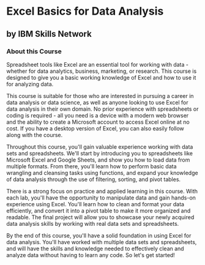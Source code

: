 # Excel Basics for Data Analysis
## by IBM Skills Network

### About this Course
Spreadsheet tools like Excel are an essential tool for working with data - whether for data analytics, business, marketing, or research. This course is designed to give you a basic working knowledge of Excel and how to use it for analyzing data. 
 
This course is suitable for those who are interested in pursuing a career in data analysis or data science, as well as anyone looking to use Excel for data analysis in their own domain. No prior experience with spreadsheets or coding is required - all you need is a device with a modern web browser and the ability to create a Microsoft account to access Excel online at no cost. If you have a desktop version of Excel, you can also easily follow along with the course. 
 
Throughout this course, you'll gain valuable experience working with data sets and spreadsheets. We'll start by introducing you to spreadsheets like Microsoft Excel and Google Sheets, and show you how to load data from multiple formats. From there, you'll learn how to perform basic data wrangling and cleansing tasks using functions, and expand your knowledge of data analysis through the use of filtering, sorting, and pivot tables. 
 
There is a strong focus on practice and applied learning in this course. With each lab, you'll have the opportunity to manipulate data and gain hands-on experience using Excel. You'll learn how to clean and format your data efficiently, and convert it into a pivot table to make it more organized and readable. The final project will allow you to showcase your newly acquired data analysis skills by working with real data sets and spreadsheets. 
 
By the end of this course, you'll have a solid foundation in using Excel for data analysis. You'll have worked with multiple data sets and spreadsheets, and will have the skills and knowledge needed to effectively clean and analyze data without having to learn any code. So let's get started!
